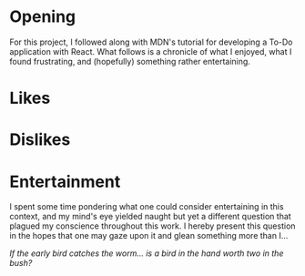 # Opening
For this project, I followed along with MDN's tutorial for developing a To-Do application with React. What follows is a chronicle of what I enjoyed, what I found frustrating, and (hopefully) something rather entertaining.

# Likes

# Dislikes

# Entertainment
I spent some time pondering what one could consider entertaining in this context, and my mind's eye yielded naught but yet a different question that plagued my conscience throughout this work. I hereby present this question in the hopes that one may gaze upon it and glean something more than I...

_If the early bird catches the worm... is a bird in the hand worth two in the bush?_
